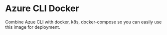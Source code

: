 # Azure CLI Docker

Combine Azue CLI with docker, k8s, docker-compose so you can easily use this image for deployment.